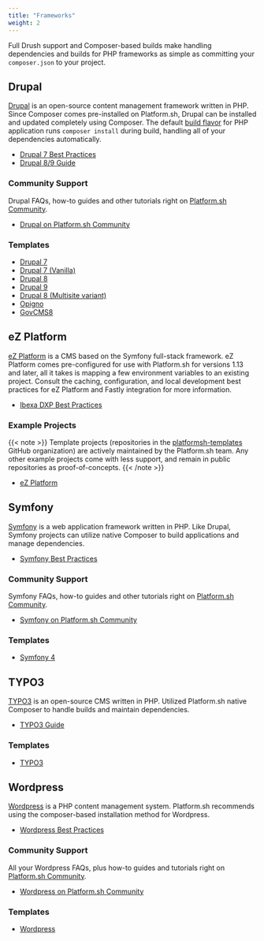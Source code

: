 ```yaml
---
title: "Frameworks"
weight: 2
---
```


Full Drush support and Composer-based builds make handling dependencies and builds for PHP frameworks as simple as committing your `composer.json` to your project.


## Drupal

[Drupal](https://www.drupal.org/) is an open-source content management framework written in PHP. Since Composer comes pre-installed on Platform.sh, Drupal can be installed and updated completely using Composer. The default [build flavor](/overview/build-deploy.md#building-the-application) for PHP application runs `composer install` during build, handling all of your dependencies automatically.

* [Drupal 7 Best Practices](/frameworks/drupal7/_index.md)
* [Drupal 8/9 Guide](/guides/drupal9/_index.md)

### Community Support

Drupal FAQs, how-to guides and other tutorials right on [Platform.sh Community](https://community.platform.sh/).

* [Drupal on Platform.sh Community](https://community.platform.sh/search?q=drupal&expanded=true)

### Templates

* [Drupal 7](https://github.com/platformsh-templates/drupal7)
* [Drupal 7 (Vanilla)](https://github.com/platformsh-templates/drupal7-vanilla)
* [Drupal 8](https://github.com/platformsh-templates/drupal8)
* [Drupal 9](https://github.com/platformsh-templates/drupal9)
* [Drupal 8 (Multisite variant)](https://github.com/platformsh-templates/drupal8-multisite)
* [Opigno](https://github.com/platformsh-templates/drupal8-opigno)
* [GovCMS8](https://github.com/platformsh-templates/drupal8-govcms8)

## eZ Platform

[eZ Platform](https://ezplatform.com/) is a CMS based on the Symfony full-stack framework. eZ Platform comes pre-configured for use with Platform.sh for versions 1.13 and later, all it takes is mapping a few environment variables to an existing project. Consult the caching, configuration, and local development best practices for eZ Platform and Fastly integration for more information.

* [Ibexa DXP Best Practices](/frameworks/ibexa/_index.md)

### Example Projects

{{< note >}}
Template projects (repositories in the [platformsh-templates](https://github.com/platformsh-templates) GitHub organization) are actively maintained by the Platform.sh team. Any other example projects come with less support, and remain in public repositories as proof-of-concepts.
{{< /note >}}

* [eZ Platform](https://github.com/ezsystems/ezplatform)

## Symfony

[Symfony](https://symfony.com/) is a web application framework written in PHP. Like Drupal, Symfony projects can utilize native Composer to build applications and manage dependencies.

* [Symfony Best Practices](/frameworks/symfony/_index.md)

### Community Support

Symfony FAQs, how-to guides and other tutorials right on [Platform.sh Community](https://community.platform.sh/).

* [Symfony on Platform.sh Community](https://community.platform.sh/search?expanded=true&q=symfony)

### Templates

* [Symfony 4](https://github.com/platformsh-templates/symfony4)

## TYPO3

[TYPO3](https://typo3.org/) is an open-source CMS written in PHP. Utilized Platform.sh native Composer to handle builds and maintain dependencies.

* [TYPO3 Guide](/guides/typo3/deploy/_index.md)

### Templates

* [TYPO3](https://github.com/platformsh-templates/typo3)

## Wordpress

[Wordpress](https://wordpress.com/) is a PHP content management system. Platform.sh recommends using the composer-based installation method for Wordpress.

* [Wordpress Best Practices](/guides/wordpress/_index.md)

### Community Support

All your Wordpress FAQs, plus how-to guides and tutorials right on [Platform.sh Community](https://community.platform.sh/).

* [Wordpress on Platform.sh Community](https://community.platform.sh/search?expanded=true&q=wordpress)

### Templates

* [Wordpress](https://github.com/platformsh-templates/wordpress-composer)
